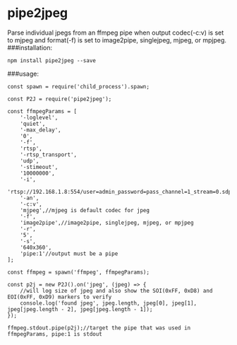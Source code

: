 # pipe2jpeg
Parse individual jpegs from an ffmpeg pipe when output codec(-c:v) is set to mjpeg and format(-f) is set to image2pipe, singlejpeg, mjpeg, or mpjpeg.
###installation:
``` 
npm install pipe2jpeg --save
```
###usage:
```
const spawn = require('child_process').spawn;

const P2J = require('pipe2jpeg');

const ffmpegParams = [
    '-loglevel',
    'quiet',
    '-max_delay',
    '0',
    '-f',
    'rtsp',
    '-rtsp_transport',
    'udp',
    '-stimeout',
    '10000000',
    '-i',
    'rtsp://192.168.1.8:554/user=admin_password=pass_channel=1_stream=0.sdp',
    '-an',
    '-c:v',
    'mjpeg',//mjpeg is default codec for jpeg
    '-f',
    'image2pipe',//image2pipe, singlejpeg, mjpeg, or mpjpeg
    '-r',
    '5',
    '-s',
    '640x360',
    'pipe:1'//output must be a pipe
];

const ffmpeg = spawn('ffmpeg', ffmpegParams);

const p2j = new P2J().on('jpeg', (jpeg) => {
    //will log size of jpeg and also show the SOI(0xFF, 0xD8) and EOI(0xFF, 0xD9) markers to verify 
    console.log('found jpeg', jpeg.length, jpeg[0], jpeg[1], jpeg[jpeg.length - 2], jpeg[jpeg.length - 1]);
});
    
ffmpeg.stdout.pipe(p2j);//target the pipe that was used in ffmpegParams, pipe:1 is stdout